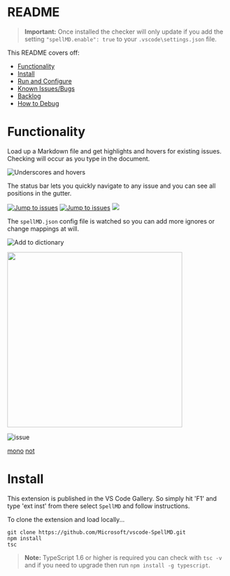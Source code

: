 # README

>**Important:** Once installed the checker will only update if you add the setting `"spellMD.enable": true` to your `.vscode\settings.json` file.

This README covers off:
* [Functionality](#functionality)
* [Install](#install)
* [Run and Configure](#run-and-configure)
* [Known Issues/Bugs](#known-issuesbugs)
* [Backlog](#backlog)
* [How to Debug](#how-to-debug)

# Functionality

Load up a Markdown file and get highlights and hovers for existing issues.  Checking will occur as you type in the document.

![Underscores and hovers](/images/SpellMDDemo1.gif)

The status bar lets you quickly navigate to any issue and you can see all positions in the gutter.

[![Jump to issues](images/SpellMDDemo2.gif)](http://shouldnottouchthis/)
[![Jump to issues](images/SpellMDDemo2.gif)](monkey)
![](images/SpellMDDemo2.gif)

The `spellMD.json` config file is watched so you can add more ignores or change mappings at will.

![Add to dictionary](/images/SpellMDDemo3.gif)

<img src="/images/SpellMDDemo4.gif" width="400px" />

![issue](issue)

[mono](monkey)
[not](http://shouldnottouchthis/)

# Install
This extension is published in the VS Code Gallery.  So simply hit 'F1' and type 'ext inst' from there select `SpellMD` and follow instructions.


To clone the extension and load locally...

```
git clone https://github.com/Microsoft/vscode-SpellMD.git
npm install
tsc
```

>**Note:** TypeScript 1.6 or higher is required you can check with `tsc -v` and if you need to upgrade then run `npm install -g typescript`.
